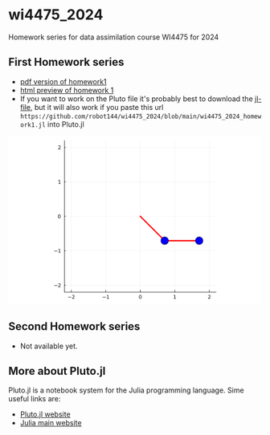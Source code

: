 # wi4475_2024
Homework series for data assimilation course WI4475 for 2024

## First Homework series
  - [pdf version of homework1](https://raw.githubusercontent.com/robot144/wi4475_2024/main/wi4475_2024_homework1.pdf)
  - [html preview of homework 1](https://robot144.github.io/wi4475_2024/wi4475_2024_homework1.html)
  - If you want to work on the Pluto file it's probably best to download the [jl-file](https://github.com/robot144/wi4475_2024/blob/main/wi4475_2024_homework1.jl), but it will also work if you paste this url `https://github.com/robot144/wi4475_2024/blob/main/wi4475_2024_homework1.jl` into Pluto.jl

![Double pendulum](https://raw.githubusercontent.com/robot144/wi4475_2024/main/images/double_pendulum.gif)

## Second Homework series
  - Not available yet.

## More about Pluto.jl

Pluto.jl is a notebook system for the Julia programming language. Sime useful links are:
- [Pluto.jl website](https://plutojl.org/)
- [Julia main website](https://julialang.org/)
